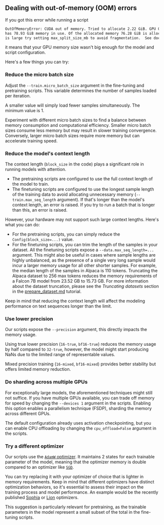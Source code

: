 ## Dealing with out-of-memory (OOM) errors

If you got this error while running a script

```bash
OutOfMemoryError: CUDA out of memory. Tried to allocate 2.22 GiB. GPU 0 has a total capacity of 79.15 GiB of which 228.38 MiB is free. Including non-PyTorch memory, this process
has 78.93 GiB memory in use. Of the allocated memory 76.28 GiB is allocated by PyTorch, and 2.14 GiB is reserved by PyTorch but unallocated. If reserved but unallocated memory
is large try setting max_split_size_mb to avoid fragmentation.  See documentation for Memory Management and PYTORCH_CUDA_ALLOC_CONF
```

it means that your GPU memory size wasn't big enough for the model and script configuration.

Here's a few things you can try:

### Reduce the micro batch size

Adjust the `--train.micro_batch_size` argument in the fine-tuning and pretraining scripts. This variable determines the number of samples loaded per iteration.

A smaller value will simply load fewer samples simultaneously. The minimum value is 1.

Experiment with different micro batch sizes to find a balance between memory consumption and computational efficiency. Smaller micro batch sizes consume less memory but may result in slower training convergence. Conversely, larger micro batch sizes require more memory but can accelerate training speed.

### Reduce the model's context length

The context length (`block_size` in the code) plays a significant role in running models with attention.

* The pretraining scripts are configured to use the full context length of the model to train.
* The finetuning scripts are configured to use the longest sample length of the training data to avoid allocating unnecessary memory (`--train.max_seq_length` argument).
  If that's longer than the model's context length, an error is raised. If you try to run a batch that is longer than this, an error is raised.

However, your hardware may not support such large context lengths. Here's what you can do:

* For the pretraining scripts, you can simply reduce the `Config(block_size=...)` value.
* For the finetuning scripts, you can trim the length of the samples in your dataset.
  All the finetuning scripts expose a `--data.max_seq_length=...` argument. This might also be useful in cases where
  sample lengths are highly unbalanced, as the presence of a single very long sample would incur a larger memory usage for all other
  shorter samples. For example, the median length of the samples in Alpaca is 110 tokens. Truncating the Alpaca dataset to 256 max tokens reduces the memory requirements of a Falcon 7B model from 23.52 GB to 15.73 GB. For more information about the dataset truncation, please see the *Truncating datasets* section in the [prepare_dataset.md](prepare_dataset.md) tutorial.

Keep in mind that reducing the context length will affect the modeling performance on text sequences longer than the limit.

### Use lower precision

Our scripts expose the `--precision` argument, this directly impacts the memory usage.

Using true lower precision (`16-true`, `bf16-true`) reduces the memory usage by half compared to `32-true`, however,
the model might start producing NaNs due to the limited range of representable values.

Mixed precision training (`16-mixed`, `bf16-mixed`) provides better stability but offers limited memory reduction.

### Do sharding across multiple GPUs

For exceptionally large models, the aforementioned techniques might still not suffice. If you have multiple GPUs available,
you can trade off memory for speed by changing the `--devices 1` argument in the scripts. Enabling this option enables a parallelism technique (FSDP), sharding the memory across different GPUs.

The default configuration already uses activation checkpointing, but you can enable CPU offloading by changing the `cpu_offload=False` argument in the scripts.

### Try a different optimizer

Our scripts use the [`AdamW` optimizer](https://pytorch.org/docs/main/generated/torch.optim.AdamW.html).
It maintains 2 states for each trainable parameter of the model, meaning that the optimizer memory is double compared to
an optimizer like [`SGD`](https://pytorch.org/docs/main/generated/torch.optim.SGD.html).

You can try replacing it with your optimizer of choice that is lighter in memory requirements. Keep in mind that different optimizers have distinct optimization behaviors, so it's essential to assess their impact on the training process and model performance.
An example would be the recently published [Sophia](https://arxiv.org/abs/2305.14342) or [Lion](https://arxiv.org/abs/2302.06675) optimizers.

This suggestion is particularly relevant for pretraining, as the trainable parameters in the model represent a small
subset of the total in the fine-tuning scripts.
